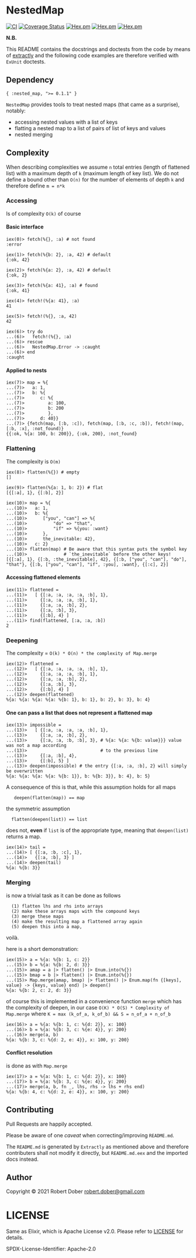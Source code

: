 
<!--
DO NOT EDIT THIS FILE
It has been generated from the template `README.md.eex` by Extractly (https://github.com/RobertDober/extractly.git)
and any changes you make in this file will most likely be lost
-->

# NestedMap

[![CI](https://github.com/RobertDober/nested_map/actions/workflows/ci.yml/badge.svg)](https://github.com/RobertDober/nested_map/actions/workflows/ci.yml)
[![Coverage Status](https://coveralls.io/repos/github/RobertDober/nested_map/badge.svg?branch=main)](https://coveralls.io/github/RobertDober/nested_map?branch=main)
[![Hex.pm](https://img.shields.io/hexpm/v/nested_map.svg)](https://hex.pm/packages/nested_map)
[![Hex.pm](https://img.shields.io/hexpm/dw/nested_map.svg)](https://hex.pm/packages/nested_map)
[![Hex.pm](https://img.shields.io/hexpm/dt/nested_map.svg)](https://hex.pm/packages/nested_map)


**N.B.**

This README contains the docstrings and doctests from the code by means of [extractly](https://hex.pm/packages/extractly)
and the following code examples are therefore verified with `ExUnit` doctests.

## Dependency

    { :nested_map, ">= 0.1.1" }

  `NestedMap` provides tools to treat nested maps (that came as a surprise),
  notably:

  - accessing nested values with a list of keys
  - flatting a nested map to a list of pairs of list of keys and values
  - nested merging

## Complexity

  When describing complexities we assume `n` total entries (length of flattened list) with
  a maximum depth of `k` (maximum length of key list). We do not define a bound other than
  `O(n)` for the number of elements of depth `k` and therefore define `m = n*k`

### Accessing

  Is of complexity `O(k)` of course

#### Basic interface

    iex(0)> fetch(%{}, :a) # not found
    :error

    iex(1)> fetch(%{b: 2}, :a, 42) # default
    {:ok, 42}

    iex(2)> fetch(%{a: 2}, :a, 42) # default
    {:ok, 2}

    iex(3)> fetch(%{a: 41}, :a) # found
    {:ok, 41}

    iex(4)> fetch!(%{a: 41}, :a)
    41

    iex(5)> fetch!(%{}, :a, 42)
    42

    iex(6)> try do
    ...(6)>   fetch!(%{}, :a)
    ...(6)> rescue
    ...(6)>   NestedMap.Error -> :caught
    ...(6)> end
    :caught

#### Applied to nests

    iex(7)> map = %{
    ...(7)>   a: 1,
    ...(7)>   b: %{
    ...(7)>      c: %{
    ...(7)>         a: 100,
    ...(7)>         b: 200
    ...(7)>         },
    ...(7)>      d: 40}}
    ...(7)> {fetch(map, [:b, :c]), fetch(map, [:b, :c, :b]), fetch!(map, [:b, :x], :not_found)}
    {{:ok, %{a: 100, b: 200}}, {:ok, 200}, :not_found}



### Flattening

  The complexity is `O(m)`

    iex(8)> flatten(%{}) # empty
    []

    iex(9)> flatten(%{a: 1, b: 2}) # flat
    [{[:a], 1}, {[:b], 2}]

    iex(10)> map = %{
    ...(10)>   a: 1,
    ...(10)>   b: %{
    ...(10)>      ["you", "can"] => %{
    ...(10)>          "do" => "that",
    ...(10)>          "if" => %{you: :want}
    ...(10)>      },
    ...(10)>      the_inevitable: 42},
    ...(10)>   c: 2}
    ...(10)> flatten(map) # Be aware that this syntax puts the symbol key
    ...(10)>              # `the_inevitable` before the other keys!
    [{[:a], 1}, {[:b, :the_inevitable], 42}, {[:b, ["you", "can"], "do"], "that"}, {[:b, ["you", "can"], "if", :you], :want}, {[:c], 2}]

#### Accessing flattened elements

    iex(11)> flattened =
    ...(11)>   [ {[:a, :a, :a, :a, :b], 1},
    ...(11)>     {[:a, :a, :a, :b], 1},
    ...(11)>     {[:a, :a, :b], 2},
    ...(11)>     {[:a, :b], 3},
    ...(11)>     {[:b], 4} ]
    ...(11)> find(flattened, [:a, :a, :b])
    2


### Deepening

  The complexity = `O(k) * O(n) * the complexity of Map.merge`

    iex(12)> flattened =
    ...(12)>   [ {[:a, :a, :a, :a, :b], 1},
    ...(12)>     {[:a, :a, :a, :b], 1},
    ...(12)>     {[:a, :a, :b], 2},
    ...(12)>     {[:a, :b], 3},
    ...(12)>     {[:b], 4} ]
    ...(12)> deepen(flattened)
    %{a: %{a: %{a: %{a: %{b: 1}, b: 1}, b: 2}, b: 3}, b: 4}

#### One can pass a list that does not represent a flattened map

    iex(13)> impossible =
    ...(13)>   [ {[:a, :a, :a, :a, :b], 1},
    ...(13)>     {[:a, :a, :b], 2},
    ...(13)>     {[:a, :a, :b, :b], 3}, # %{a: %{a: %{b: value}}} value was not a map according
    ...(13)>                            # to the previous line
    ...(13)>     {[:a, :b], 4},
    ...(13)>     {[:b], 5} ]
    ...(13)> deepen(impossible) # the entry {[:a, :a, :b], 2} will simply be overwritten
    %{a: %{a: %{a: %{a: %{b: 1}}, b: %{b: 3}}, b: 4}, b: 5}

  A consequence of this is that, while this assumption holds for all maps

       deepen(flatten(map)) == map

  the symmetric assumption

      flatten(deepen(list)) == list

  does not, **even** if `list` is of the appropriate type, meaning that
  `deepen(list)` returns a map.

    iex(14)> tail =
    ...(14)> [ {[:a, :b, :c], 1},
    ...(14)>   {[:a, :b], 3} ]
    ...(14)> deepen(tail)
    %{a: %{b: 3}}

  ### Merging

  is now a trivial task as it can be done as follows

      (1) flatten lhs and rhs into arrays
      (2) make these arrays maps with the compound keys
      (3) merge these maps
      (4) make the resulting map a flattened array again
      (5) deepen this into a map,

  voilà.

  here is a short demonstration:

    iex(15)> a = %{a: %{b: 1, c: 2}}
    ...(15)> b = %{a: %{b: 2, d: 3}}
    ...(15)> amap = a |> flatten() |> Enum.into(%{})
    ...(15)> bmap = b |> flatten() |> Enum.into(%{})
    ...(15)> Map.merge(amap, bmap) |> flatten() |> Enum.map(fn {[keys], value} -> {keys, value} end) |> deepen()
    %{a: %{b: 2, c: 2, d: 3}}

  of course this is implemented in a convenience function `merge` which has the complexity of deepen, in our case
  `O(K) * O(S) * Complexity of Map.merge` where `K = max (k_of_a, k_of_b) && S = n_of_a + n_of_b` 

    iex(16)> a = %{a: %{b: 1, c: %{d: 2}}, x: 100}
    ...(16)> b = %{a: %{b: 3, c: %{e: 4}}, y: 200}
    ...(16)> merge(a, b)
    %{a: %{b: 3, c: %{d: 2, e: 4}}, x: 100, y: 200}

  #### Conflict resolution

  is done as with `Map.merge`

    iex(17)> a = %{a: %{b: 1, c: %{d: 2}}, x: 100}
    ...(17)> b = %{a: %{b: 3, c: %{e: 4}}, y: 200}
    ...(17)> merge(a, b, fn _, lhs, rhs -> lhs + rhs end)
    %{a: %{b: 4, c: %{d: 2, e: 4}}, x: 100, y: 200}




## Contributing

Pull Requests are happily accepted.

Please be aware of one _caveat_ when correcting/improving `README.md`.

The `README.md` is generated by `Extractly` as mentioned above and therefore contributers shall not modify it directly, but
`README.md.eex` and the imported docs instead.


## Author

Copyright © 2021 Robert Dober robert.dober@gmail.com

# LICENSE

Same as Elixir, which is Apache License v2.0. Please refer to [LICENSE](LICENSE) for details.

SPDX-License-Identifier: Apache-2.0
